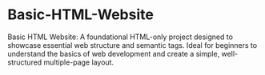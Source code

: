 # Basic-HTML-Website
Basic HTML Website: A foundational HTML-only project designed to showcase essential web structure and semantic tags. Ideal for beginners to understand the basics of web development and create a simple, well-structured multiple-page layout.
